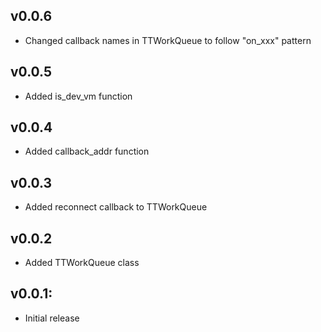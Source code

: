 ## v0.0.6
* Changed callback names in TTWorkQueue to follow "on_xxx" pattern

## v0.0.5
* Added is_dev_vm function

## v0.0.4
* Added callback_addr function

## v0.0.3
* Added reconnect callback to TTWorkQueue

## v0.0.2

* Added TTWorkQueue class

## v0.0.1:

* Initial release
